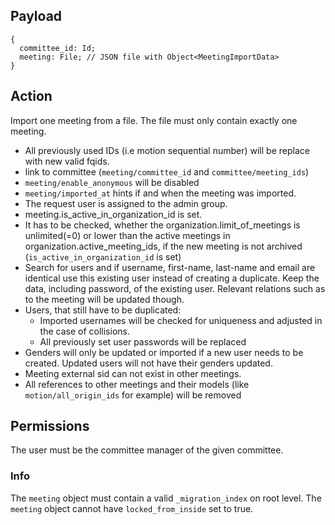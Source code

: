 ## Payload
```
{
  committee_id: Id;
  meeting: File; // JSON file with Object<MeetingImportData>
}
```

## Action

Import one meeting from a file. The file must only contain exactly one meeting.
- All previously used IDs (i.e motion sequential number) will be replace with new valid fqids.
- link to committee (`meeting/committee_id` and `committee/meeting_ids`)
- `meeting/enable_anonymous` will be disabled
- `meeting/imported_at` hints if and when the meeting was imported.
- The request user is assigned to the admin group.
- meeting.is_active_in_organization_id is set.
- It has to be checked, whether the organization.limit_of_meetings is unlimited(=0) or lower than the active meetings in organization.active_meeting_ids, if the new meeting is not archived (`is_active_in_organization_id` is set)
- Search for users and if username, first-name, last-name and email are identical use this existing user instead of creating a duplicate. Keep the data, including password, of the existing user. Relevant relations such as to the meeting will be updated though.
- Users, that still have to be duplicated:
  - Imported usernames will be checked for uniqueness and adjusted in the case of collisions.
  - All previously set user passwords will be replaced
- Genders will only be updated or imported if a new user needs to be created. Updated users will not have their genders updated.
- Meeting external sid can not exist in other meetings.
- All references to other meetings and their models (like `motion/all_origin_ids` for example) will be removed


## Permissions
The user must be the committee manager of the given committee.

### Info

The `meeting` object must contain a valid `_migration_index` on root level.
The `meeting` object cannot have `locked_from_inside` set to true.
